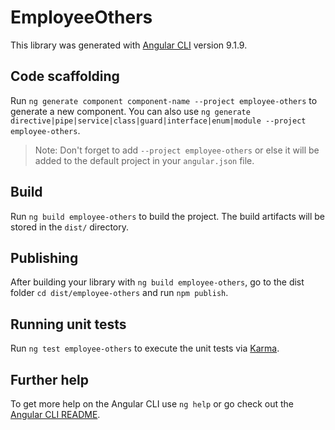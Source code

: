 # EmployeeOthers

This library was generated with [Angular CLI](https://github.com/angular/angular-cli) version 9.1.9.

## Code scaffolding

Run `ng generate component component-name --project employee-others` to generate a new component. You can also use `ng generate directive|pipe|service|class|guard|interface|enum|module --project employee-others`.
> Note: Don't forget to add `--project employee-others` or else it will be added to the default project in your `angular.json` file. 

## Build

Run `ng build employee-others` to build the project. The build artifacts will be stored in the `dist/` directory.

## Publishing

After building your library with `ng build employee-others`, go to the dist folder `cd dist/employee-others` and run `npm publish`.

## Running unit tests

Run `ng test employee-others` to execute the unit tests via [Karma](https://karma-runner.github.io).

## Further help

To get more help on the Angular CLI use `ng help` or go check out the [Angular CLI README](https://github.com/angular/angular-cli/blob/master/README.md).
